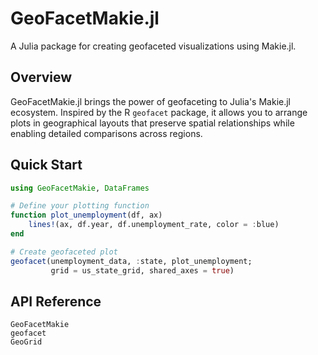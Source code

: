 # GeoFacetMakie.jl

A Julia package for creating geofaceted visualizations using Makie.jl.

## Overview

GeoFacetMakie.jl brings the power of geofaceting to Julia's Makie.jl ecosystem. 
Inspired by the R `geofacet` package, it allows you to arrange plots in 
geographical layouts that preserve spatial relationships while enabling 
detailed comparisons across regions.

## Quick Start

```julia
using GeoFacetMakie, DataFrames

# Define your plotting function
function plot_unemployment(df, ax)
    lines!(ax, df.year, df.unemployment_rate, color = :blue)
end

# Create geofaceted plot
geofacet(unemployment_data, :state, plot_unemployment; 
         grid = us_state_grid, shared_axes = true)
```

## API Reference

```@docs
GeoFacetMakie
geofacet
GeoGrid
```
